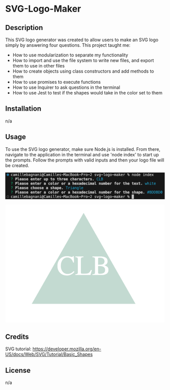 # SVG-Logo-Maker

## Description
This SVG logo generator was created to allow users to make an SVG logo simply by answering four questions. This project taught me:

* How to use modularization to separate my functionality
* How to import and use the file system to write new files, and export them to use in other files
* How to create objects using class constructors and add methods to them
* How to use promises to execute functions
* How to use Inquirer to ask questions in the terminal
* How to use Jest to test if the shapes would take in the color set to them

## Installation
n/a

## Usage
To use the SVG logo generator, make sure Node.js is installed. From there, navigate to the application in the terminal and use 'node index' to start up the prompts. Follow the prompts with valid inputs and then your logo file will be created. 

![screenshot of example use in the terminal](./assets/sample%20terminal.png)

![sample SVG](./assets/sample%20SVG.png)

## Credits
SVG tutorial: https://developer.mozilla.org/en-US/docs/Web/SVG/Tutorial/Basic_Shapes

## License
n/a